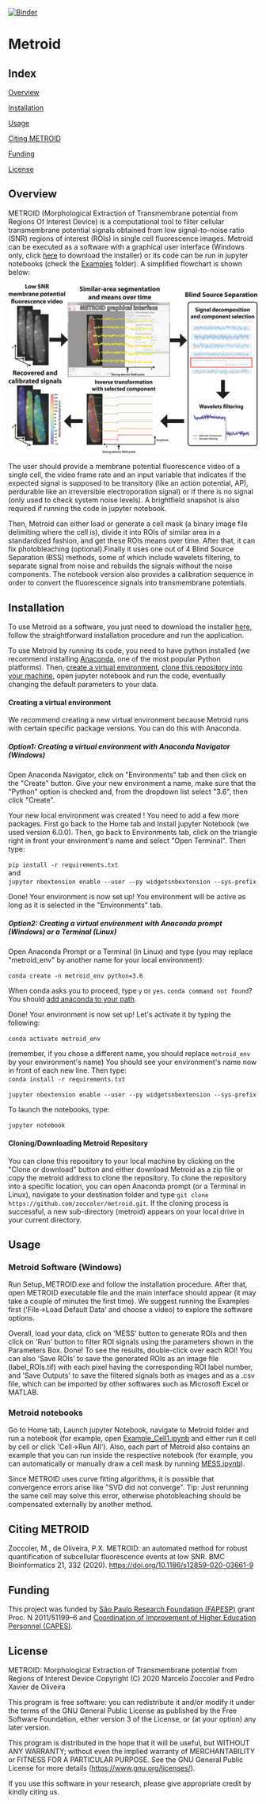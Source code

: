 [![Binder](https://mybinder.org/badge_logo.svg)](https://mybinder.org/v2/gh/zoccoler/metroid/master)
# Metroid

## Index

[Overview](#overview)

[Installation](#installation)

[Usage](#usage)

[Citing METROID](#citing-metroid)

[Funding](#funding)

[License](#license)

## Overview

METROID (Morphological Extraction of Transmembrane potential from Regions Of Interest Device) is a computational tool to filter cellular  transmembrane potential signals obtained from low signal-to-noise ratio (SNR) regions of interest (ROIs) in single cell fluorescence images. Metroid can be executed as a software with a graphical user interface (Windows only, click [here](https://figshare.com/s/4bdcdc7826620464adec) to download the installer) or its code can be run in jupyter notebooks (check the [Examples](/Examples) folder). A simplified flowchart is shown below:

![Metroid_flowchart](/Metroid_flowchart.png)

The user should provide a membrane potential fluorescence video of a single cell, the video frame rate and an input variable that indicates if the expected signal is supposed to be transitory (like an action potential, AP), perdurable like an irreversible electroporation signal) or if there is no signal (only used to check system noise levels). A brightfield snapshot is also required if running the code in jupyter notebook.

Then, Metroid can either load or generate a cell mask (a binary image file delimiting where the cell is), divide it into ROIs of similar area in a standardized fashion, and get these ROIs means over time. After that, it can fix photobleaching (optional).Finally it uses one out of 4 Blind Source Separation (BSS) methods, some of which include wavelets filtering, to separate signal from noise and rebuilds the signals without the noise components. The notebook version also provides a calibration sequence in order to convert the fluorescence signals into transmembrane potentials.

## Installation

To use Metroid as a software, you just need to download the installer [here](https://doi.org/10.6084/m9.figshare.11344046.v1), follow the straightforward installation procedure and run the application.

To use Metroid by running its code, you need to have python installed (we recommend installing [Anaconda](https://www.anaconda.com/distribution/), one of the most popular Python platforms). Then, [create a virtual environment](#creating-a-virtual-environment), [clone this repository into your machine](#cloningdownloading-metroid-repository), open jupyter notebook and run the code, eventually changing the default parameters to your data.

#### Creating a virtual environment

We recommend creating a new virtual environment because Metroid runs with certain specific package versions. You can do this with Anaconda.

##### Option1: Creating a virtual environment with Anaconda Navigator (Windows)

Open Anaconda Navigator, click on "Environments" tab and then click on the "Create" button. Give your new environment a name, make sure that the "Python" option is checked and, from the dropdown list select "3.6", then click "Create".

Your new local environment was created ! You need to add a few more packages. First go back to the Home tab and Install jupyter Notebook (we used version 6.0.0). Then, go back to Environments tab, click on the triangle right in front your environment's name and select "Open Terminal". Then type:

`pip install -r requirements.txt`    
and    
`jupyter nbextension enable --user --py widgetsnbextension --sys-prefix`

Done! Your environment is now set up! You environment will be active as long as it is selected in the "Environments" tab.

##### Option2: Creating a virtual environment with Anaconda prompt (Windows) or a Terminal (Linux)

Open Anaconda Prompt or a Terminal (in Linux) and type (you may replace "metroid_env" by another name for your local environment):

`conda create -n metroid_env python=3.6` 

When conda asks you to proceed, type `y` or `yes`.
`conda command not found`? You should [add anaconda to your path](https://askubuntu.com/questions/908827/variable-path-issue-conda-command-not-found). 

Done! Your environment is now set up! Let's activate it by typing the following:

`conda activate metroid_env`

(remember, if you chose a different name, you should replace `metroid_env` by your environment's name)
You should see your environment's name now in front of each new line. Then type:  
`conda install -r requirements.txt`

`jupyter nbextension enable --user --py widgetsnbextension --sys-prefix`

To launch the notebooks, type:

`jupyter notebook`

#### Cloning/Downloading Metroid Repository

You can clone this repository to your local machine by clicking on the "Clone or download" button and either download Metroid as a zip file or copy the metroid address to clone the repository. To clone the repository into a specific location, you can open Anaconda prompt (or a Terminal in Linux), navigate to your destination folder and type `git clone https://github.com/zoccoler/metroid.git`. If the cloning process is successful, a new sub-directory (metroid) appears on your local drive in your current directory.

## Usage

### Metroid Software (Windows)

Run Setup_METROID.exe and follow the installation procedure. After that, open METROID executable file and the main interface should appear (it may take a couple of minutes the first time). We suggest running the Examples first ('File->Load Default Data' and choose a video) to explore the software options.

Overall, load your data, click on 'MESS' button to generate ROIs and then click on 'Run' button to filter ROI signals using the parameters shown in the Parameters Box. Done! 
To see the results, double-click over each ROI! You can also 'Save ROIs' to save the generated ROIs as an image file (label_ROIs.tif) with each pixel having the corresponding ROI label number, and 'Save Outputs' to save the filtered signals both as images and as a .csv file, which can be imported by other softwares such as Microsoft Excel or MATLAB.

### Metroid notebooks

Go to Home tab, Launch jupyter Notebook, navigate to Metroid folder and run a notebook (for example, open [Example_Cell1.ipynb](/Examples/Example_Cell1.ipynb) and either run it cell by cell or click 'Cell->Run All'). Also, each part of Metroid also contains an example that you can run inside the respective notebook (for example, you can automatically or manually draw a cell mask by running [MESS.ipynb](/MESS.ipynb)).

Since METROID uses curve fitting algorithms, it is possible that convergence errors arise like "SVD did not converge". 
Tip: Just rerunning the same cell may solve this error, otherwise photobleaching should be compensated externally by another method.

## Citing METROID

Zoccoler, M., de Oliveira, P.X. METROID: an automated method for robust quantification of subcellular fluorescence events at low SNR. BMC Bioinformatics 21, 332 (2020). https://doi.org/10.1186/s12859-020-03661-9

## Funding

This project was funded by [São Paulo Research Foundation (FAPESP)](http://www.fapesp.br/en/) grant Proc. N 2011/51199–6 and [Coordination of Improvement of Higher Education Personnel (CAPES)](https://www.capes.gov.br/).

## License

METROID: Morphological Extraction of Transmembrane potential from Regions of Interest Device
Copyright (C) 2020  Marcelo Zoccoler and Pedro Xavier de Oliveira

This program is free software: you can redistribute it and/or modify it under the terms of the GNU General Public License as published by the Free Software Foundation, either version 3 of the License, or (at your option) any later version.

This program is distributed in the hope that it will be useful, but WITHOUT ANY WARRANTY; without even the implied warranty of MERCHANTABILITY or FITNESS FOR A PARTICULAR PURPOSE.  See the GNU General Public License for more details (https://www.gnu.org/licenses/).
    
If you use this software in your research, please give appropriate credit by kindly citing us.

